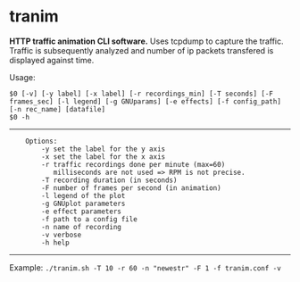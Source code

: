 # tranim
**HTTP traffic animation CLI software.**
Uses tcpdump to capture the traffic.
Traffic is subsequently analyzed and number of ip packets transfered is displayed against time.

Usage:  

	$0 [-v] [-y label] [-x label] [-r recordings_min] [-T seconds] [-F frames_sec] [-l legend] [-g GNUparams] [-e effects] [-f config_path] [-n rec_name] [datafile]
	$0 -h
___
        Options:      
	        -y set the label for the y axis
	        -x set the label for the x axis
	        -r traffic recordings done per minute (max=60) 
	           milliseconds are not used => RPM is not precise.
	        -T recording duration (in seconds)
	        -F number of frames per second (in animation)
	        -l legend of the plot
	        -g GNUplot parameters
	        -e effect parameters
	        -f path to a config file
	        -n name of recording
            -v verbose
            -h help
            
___

Example:
`./tranim.sh -T 10 -r 60 -n "newestr" -F 1 -f tranim.conf -v`
